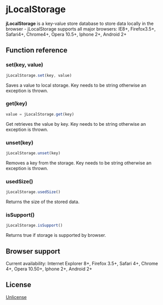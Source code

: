 # jLocalStorage

**jLocalStorage** is a key-value store database to store data locally in the browser - jLocalStorage supports all major browsers: IE8+, Firefox3.5+, Safari4+, Chrome4+, Opera 10.5+, Iphone 2+, Android 2+

## Function reference

### set(key, value)

```javascript
jLocalStorage.set(key, value)
```

Saves a value to local storage. Key needs to be string otherwise an exception is thrown.

### get(key)

```javascript
value = jLocalStorage.get(key)
```

Get retrieves the value by key. Key needs to be string otherwise an exception is thrown.

### unset(key)

```javascript
jLocalStorage.unset(key)
```

Removes a key from the storage. Key needs to be string otherwise an exception is thrown. 

### usedSize()

```javascript
jLocalStorage.usedSize()
```

Returns the size of the stored data.

### isSupport()

```javascript
jLocalStorage.isSupport()
```

Returns true if storage is supported by browser.

## Browser support

Current availability: Internet Explorer 8+, Firefox 3.5+, Safari 4+, Chrome 4+, Opera 10.50+, Iphone 2+, Android 2+

## License

[Unlicense](http://unlicense.org/)
